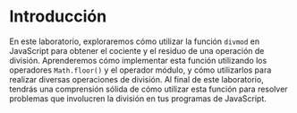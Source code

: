 # Introducción

En este laboratorio, exploraremos cómo utilizar la función `divmod` en JavaScript para obtener el cociente y el residuo de una operación de división. Aprenderemos cómo implementar esta función utilizando los operadores `Math.floor()` y el operador módulo, y cómo utilizarlos para realizar diversas operaciones de división. Al final de este laboratorio, tendrás una comprensión sólida de cómo utilizar esta función para resolver problemas que involucren la división en tus programas de JavaScript.
